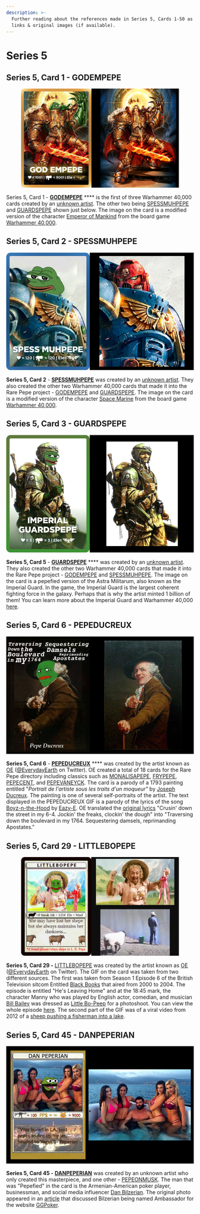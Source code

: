 ```yaml
---
description: >-
  Further reading about the references made in Series 5, Cards 1-50 as well as
  links & original images (if available).
---
```


# Series 5

## Series 5, Card 1 - GODEMPEPE

<figure><img src="../../../.gitbook/assets/S05 C01 - GODEMPEPE card and orig.jpg" alt=""><figcaption></figcaption></figure>

Series 5, Card 1 - [**GODEMPEPE**](https://pepe.wtf/asset/GODEMPEPE) **** is the first of three Warhammer 40,000 cards created by an [unknown artist](https://pepe.wtf/artists/1HDXVbA9WS5WwuhxqmWjwAY8eAgehGo5TH). The other two being [SPESSMUHPEPE](https://pepe.wtf/asset/SPESSMUHPEPE) and [GUARDSPEPE](https://pepe.wtf/asset/GUARDSPEPE) shown just below. The image on the card is a modified version of the character [Emperor of Mankind](https://warhammer40k.fandom.com/wiki/Emperor\_of\_Mankind) from the board game [Warhammer 40,000](https://en.wikipedia.org/wiki/Warhammer\_40,000).&#x20;

## Series 5, Card 2 - SPESSMUHPEPE

![](<../../../.gitbook/assets/S05 C02 - SPESSMUHPEPE card and source.jpg>)

**Series 5, Card 2** - [**SPESSMUHPEPE**](https://pepe.wtf/asset/SPESSMUHPEPE) was created by an [unknown artist](https://pepe.wtf/artists/1HDXVbA9WS5WwuhxqmWjwAY8eAgehGo5TH). They also created the other two Warhammer 40,000 cards that made it into the Rare Pepe project - [GODEMPEPE](https://pepe.wtf/asset/GODEMPEPE) and [GUARDSPEPE](https://pepe.wtf/asset/GUARDSPEPE). The image on the card is a modified version of the character [Space Marine](https://warhammer40k.fandom.com/wiki/Space\_Marines) from the board game [Warhammer 40,000](https://en.wikipedia.org/wiki/Warhammer\_40,000).&#x20;

## Series 5, Card 3 - GUARDSPEPE

![](<../../../.gitbook/assets/S05 C03 - GUARDSPEPE source and card.jpg>)

**Series 5, Card 5** - [**GUARDSPEPE**](https://pepe.wtf/asset/GUARDSPEPE) **** was created by an [unknown artist](https://pepe.wtf/artists/1HDXVbA9WS5WwuhxqmWjwAY8eAgehGo5TH). They also created the other two Warhammer 40,000 cards that made it into the Rare Pepe project - [GODEMPEPE](https://pepe.wtf/asset/GODEMPEPE) and [SPESSMUHPEPE](https://pepe.wtf/asset/SPESSMUHPEPE). The image on the card is a pepefied version of the Astra Militarum, also known as the Imperial Guard. In the game, the Imperial Guard is the largest coherent fighting force in the galaxy. Perhaps that is why the artist minted 1 billion of them! You can learn more about the Imperial Guard and Warhammer 40,000 [here](https://warhammer40k.fandom.com/wiki/Astra\_Militarum).

## Series 5, Card 6 - PEPEDUCREUX

![](<../../../.gitbook/assets/S05 C06 - PEPEDUCREUX card and source.jpg>)

**Series 5, Card 6** - [**PEPEDUCREUX**](https://pepe.wtf/asset/PEPEDUCREUX) **** was created by the artist known as [OE](https://pepe.wtf/artists/OE) ([@EverydayEarth](https://twitter.com/EverydayEarth) on Twitter). OE created a total of 18 cards for the Rare Pepe directory including classics such as [MONALISAPEPE](https://pepe.wtf/asset/MONALISAPEPE), [FRYPEPE](https://pepe.wtf/asset/FRYPEPE), [PEPECENT](https://pepe.wtf/asset/PEPECENT), and [PEPEVANEYCK](https://pepe.wtf/asset/PEPEVANEYCK). The card is a parody of a 1793 painting entitled "_Portrait de l'artiste sous les traits d'un moqueur"_ by [Joseph Ducreux](https://en.wikipedia.org/wiki/Joseph\_Ducreux). The painting is one of several self-portraits of the artist.  The text displayed in the PEPEDUCREUX GIF is a parody of the lyrics of the song [Boyz-n-the-Hood](https://en.wikipedia.org/wiki/Boyz-n-the-Hood) by [Eazy-E](https://en.wikipedia.org/wiki/Eazy-E). OE translated the [original lyrics](https://genius.com/Eazy-e-boyz-n-the-hood-lyrics) "Crusin' down the street in my 6-4. Jockin' the freaks, clockin' the dough" into "Traversing down the boulevard in my 1764. Sequestering damsels, reprimanding Apostates."&#x20;

## Series 5, Card 29 - LITTLEBOPEPE

<figure><img src="../../../.gitbook/assets/S05 C29 - LITTLEBOPEPE copy.jpg" alt=""><figcaption></figcaption></figure>

**Series 5, Card 29 -** [LITTLEBOPEPE](https://pepe.wtf/asset/LITTLEBOPEPE) was created by the artist known as [OE](https://pepe.wtf/artists/OE) ([@EverydayEarth](https://twitter.com/EverydayEarth) on Twitter). The GIF on the card was taken from two different sources. The first was taken from Season 1 Episode 6 of the British Television sitcom Entitled [Black Books](https://en.wikipedia.org/wiki/Black\_Books) that aired from 2000 to 2004. The episode is entitled "He's Leaving Home" and at the 18:45 mark, the character Manny who was played by English actor, comedian, and musician [Bill Bailey](https://en.wikipedia.org/wiki/Bill\_Bailey) was dressed as [Little Bo-Peep](https://en.wikipedia.org/wiki/Little\_Bo-Peep) for a photoshoot. You can view the whole episode [here](https://youtu.be/0WJL5UOF5pE?t=1125). The second part of the GIF was of a viral video from 2012 of a [sheep pushing a fisherman into a lake](https://youtu.be/NAlfCowo0uI). &#x20;

## Series 5, Card 45 - DANPEPERIAN

![](<../../../.gitbook/assets/S05 C45 - DANPEPERIAN card and source.jpg>)

**Series 5, Card 45 -** [**DANPEPERIAN**](https://pepe.wtf/asset/DANPEPERIAN) was created by an unknown artist who only created this masterpiece, and one other - [PEPEONMUSK](https://pepe.wtf/asset/PEPEONMUSK). The man that was "Pepefied" in the card is the Armenian-American poker player, businessman, and social media influencer [Dan Bilzerian](https://en.wikipedia.org/wiki/Dan\_Bilzerian). The original photo appeared in an [article](https://www.pokernewsdaily.com/dan-bilzerian-named-ambassador-for-ggpoker-34132/) that discussed Bilzerian being named Ambassador for the website [GGPoker](https://en.ggpoker.com/).
